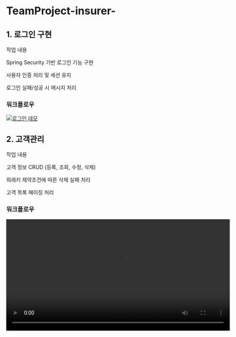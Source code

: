 # TeamProject-insurer-

## 1. 로그인 구현
  작업 내용

  Spring Security 기반 로그인 기능 구현

  사용자 인증 처리 및 세션 유지

  로그인 실패/성공 시 메시지 처리
### 워크플로우
[![로그인 데모](https://github.com/user-attachments/assets/75a0a361-2d06-401e-959b-82a76349e330)](https://github.com/user-attachments/assets/f956661f-fe26-4ab8-b874-4a85ea76ee44)

## 2. 고객관리
  작업 내용
  
  고객 정보 CRUD (등록, 조회, 수정, 삭제)
  
  외래키 제약조건에 따른 삭제 실패 처리
  
  고객 목록 페이징 처리
### 워크플로우
<video src="https://github.com/hoya950303/TeamProject-insurer-/blob/main/%ED%8C%80%ED%94%84%EB%A1%9C%EC%A0%9D%ED%8A%B8.MP4" control width="600" />
## 3. 피보험자
  작업 내용
  
  피보험자 정보 관리 기능 구현
  
  고객과 연동된 데이터 구조 설계
  
  UI 폼 입력 검증 추가
### 워크플로우

<video src="https://github.com/hoya950303/TeamProject-insurer-/blob/main/%ED%8C%80%ED%94%84%EB%A1%9C%EC%A0%9D%ED%8A%B8.MP4" control width="600" />
## 4. 보험계약
  작업 내용
  
  보험 계약 CRUD 구현
  
  피보험자 및 고객 정보와 연동
  
  계약 상태 및 만기일 관리 기능 추가
### 워크플로우

<video src="https://github.com/user-attachments/assets/95082acf-56a9-4f32-9a31-219db5cb40b2" control width="600" />
## 5. 공지사항
  작업 내용
  
  공지사항 목록 및 상세보기 구현
  
  댓글 CRUD 기능 (모달 기반 등록/수정/삭제)
  
  중요 공지 표시 기능
### 워크플로우
<video src="https://github.com/user-attachments/assets/b8a430db-fe65-4c6d-8155-c19902bd3057" control width="600" />





